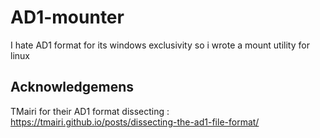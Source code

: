 # AD1-mounter
I hate AD1 format for its windows exclusivity so i wrote a mount utility for linux


## Acknowledgemens 

TMairi for their AD1 format dissecting : https://tmairi.github.io/posts/dissecting-the-ad1-file-format/
